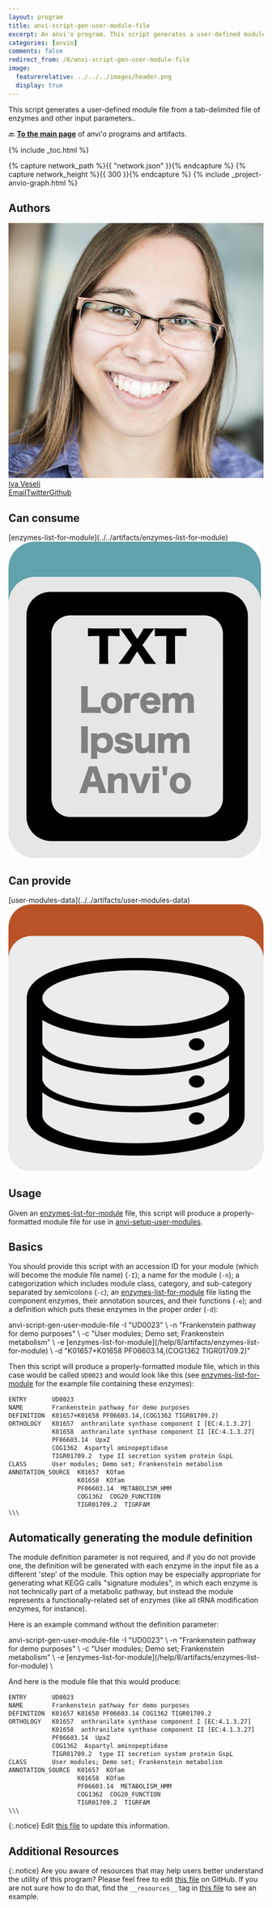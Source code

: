 ```yaml
---
layout: program
title: anvi-script-gen-user-module-file
excerpt: An anvi'o program. This script generates a user-defined module file from a tab-delimited file of enzymes and other input parameters.
categories: [anvio]
comments: false
redirect_from: /8/anvi-script-gen-user-module-file
image:
  featurerelative: ../../../images/header.png
  display: true
---
```


This script generates a user-defined module file from a tab-delimited file of enzymes and other input parameters..

🔙 **[To the main page](../../)** of anvi'o programs and artifacts.


{% include _toc.html %}
<div id="svg" class="subnetwork"></div>
{% capture network_path %}{{ "network.json" }}{% endcapture %}
{% capture network_height %}{{ 300 }}{% endcapture %}
{% include _project-anvio-graph.html %}


## Authors

<div class="anvio-person"><div class="anvio-person-info"><div class="anvio-person-photo"><img class="anvio-person-photo-img" src="../../images/authors/ivagljiva.jpg" /></div><div class="anvio-person-info-box"><a href="/people/ivagljiva" target="_blank"><span class="anvio-person-name">Iva Veseli</span></a><div class="anvio-person-social-box"><a href="mailto:iveseli@uchicago.edu" class="person-social" target="_blank"><i class="fa fa-fw fa-envelope-square"></i>Email</a><a href="http://twitter.com/ivaglj1va" class="person-social" target="_blank"><i class="fa fa-fw fa-twitter-square"></i>Twitter</a><a href="http://github.com/ivagljiva" class="person-social" target="_blank"><i class="fa fa-fw fa-github"></i>Github</a></div></div></div></div>



## Can consume


<p style="text-align: left" markdown="1"><span class="artifact-r">[enzymes-list-for-module](../../artifacts/enzymes-list-for-module) <img src="../../images/icons/TXT.png" class="artifact-icon-mini" /></span></p>


## Can provide


<p style="text-align: left" markdown="1"><span class="artifact-p">[user-modules-data](../../artifacts/user-modules-data) <img src="../../images/icons/DB.png" class="artifact-icon-mini" /></span></p>


## Usage


Given an <span class="artifact-n">[enzymes-list-for-module](/help/8/artifacts/enzymes-list-for-module)</span> file, this script will produce a properly-formatted module file for use in <span class="artifact-p">[anvi-setup-user-modules](/help/8/programs/anvi-setup-user-modules)</span>.

## Basics
You should provide this script with an accession ID for your module (which will become the module file name) (`-I`); a name for the module (`-n`); a categorization which includes module class, category, and sub-category separated by semicolons (`-c`); an <span class="artifact-n">[enzymes-list-for-module](/help/8/artifacts/enzymes-list-for-module)</span> file listing the component enzymes, their annotation sources, and their functions (`-e`); and a definition which puts these enzymes in the proper order (`-d`):

<div class="codeblock" markdown="1">
anvi&#45;script&#45;gen&#45;user&#45;module&#45;file &#45;I "UD0023" \
                  &#45;n "Frankenstein pathway for demo purposes" \
                  &#45;c "User modules; Demo set; Frankenstein metabolism" \
                  &#45;e <span class="artifact&#45;n">[enzymes&#45;list&#45;for&#45;module](/help/8/artifacts/enzymes&#45;list&#45;for&#45;module)</span> \
                  &#45;d "K01657+K01658 PF06603.14,(COG1362 TIGR01709.2)"
</div>

Then this script will produce a properly-formatted module file, which in this case would be called `UD0023` and would look like this (see <span class="artifact-n">[enzymes-list-for-module](/help/8/artifacts/enzymes-list-for-module)</span> for the example file containing these enzymes):

```
ENTRY       UD0023
NAME        Frankenstein pathway for demo purposes
DEFINITION  K01657+K01658 PF06603.14,(COG1362 TIGR01709.2)
ORTHOLOGY   K01657  anthranilate synthase component I [EC:4.1.3.27]
            K01658  anthranilate synthase component II [EC:4.1.3.27]
            PF06603.14  UpxZ
            COG1362  Aspartyl aminopeptidase
            TIGR01709.2  type II secretion system protein GspL
CLASS       User modules; Demo set; Frankenstein metabolism
ANNOTATION_SOURCE  K01657  KOfam
                   K01658  KOfam
                   PF06603.14  METABOLISM_HMM
                   COG1362  COG20_FUNCTION
                   TIGR01709.2  TIGRFAM
\\\
```

## Automatically generating the module definition

The module definition parameter is not required, and if you do not provide one, the definition will be generated with each enzyme in the input file as a different 'step' of the module. This option may be especially appropriate for generating what KEGG calls "signature modules", in which each enzyme is not technically part of a metabolic pathway, but instead the module represents a functionally-related set of enzymes (like all tRNA modification enzymes, for instance).

Here is an example command without the definition parameter:

<div class="codeblock" markdown="1">
anvi&#45;script&#45;gen&#45;user&#45;module&#45;file &#45;I "UD0023" \
                  &#45;n "Frankenstein pathway for demo purposes" \
                  &#45;c "User modules; Demo set; Frankenstein metabolism" \
                  &#45;e <span class="artifact&#45;n">[enzymes&#45;list&#45;for&#45;module](/help/8/artifacts/enzymes&#45;list&#45;for&#45;module)</span> \
</div>

And here is the module file that this would produce:

```
ENTRY       UD0023
NAME        Frankenstein pathway for demo purposes
DEFINITION  K01657 K01658 PF06603.14 COG1362 TIGR01709.2
ORTHOLOGY   K01657  anthranilate synthase component I [EC:4.1.3.27]
            K01658  anthranilate synthase component II [EC:4.1.3.27]
            PF06603.14  UpxZ
            COG1362  Aspartyl aminopeptidase
            TIGR01709.2  type II secretion system protein GspL
CLASS       User modules; Demo set; Frankenstein metabolism
ANNOTATION_SOURCE  K01657  KOfam
                   K01658  KOfam
                   PF06603.14  METABOLISM_HMM
                   COG1362  COG20_FUNCTION
                   TIGR01709.2  TIGRFAM
\\\
```


{:.notice}
Edit [this file](https://github.com/merenlab/anvio/tree/master/anvio/docs/programs/anvi-script-gen-user-module-file.md) to update this information.


## Additional Resources



{:.notice}
Are you aware of resources that may help users better understand the utility of this program? Please feel free to edit [this file](https://github.com/merenlab/anvio/tree/master/bin/anvi-script-gen-user-module-file) on GitHub. If you are not sure how to do that, find the `__resources__` tag in [this file](https://github.com/merenlab/anvio/blob/master/bin/anvi-interactive) to see an example.
